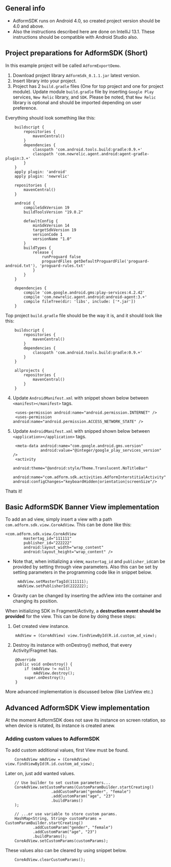## General info
* AdformSDK runs on Android 4.0, so created project version should be 4.0 and above.
* Also the instructions described here are done on IntelliJ 13.1. These instructions should be compatible with Android Studio also.

## Project preparations for AdformSDK (Short) 

In this example project will be called `AdformExportDemo`.

1. Download project library `AdformSdk_0.1.1.jar` latest version. 
2. Insert library into your project.
3. Project has 2 `build.gradle` files (One for top project and one for project module). Update module `build.gradle` file by inserting `Google Play` services, `New Relic` library, and `SDK`. 
Please be noted, that `New Relic` library is optional and should be imported depending on user preference.

Everything should look something like this:
		
        buildscript {
            repositories {
                mavenCentral()
            }
            dependencies {
                classpath 'com.android.tools.build:gradle:0.9.+'
                classpath 'com.newrelic.agent.android:agent-gradle-plugin:3.+'
            }
        }
        apply plugin: 'android'
        apply plugin: 'newrelic'

        repositories {
            mavenCentral()
        }

        android {
            compileSdkVersion 19
            buildToolsVersion "19.0.2"

            defaultConfig {
                minSdkVersion 14
                targetSdkVersion 19
                versionCode 1
                versionName "1.0"
            }
            buildTypes {
                release {
                    runProguard false
                    proguardFiles getDefaultProguardFile('proguard-android.txt'), 'proguard-rules.txt'
                }
            }
        }

        dependencies {
            compile 'com.google.android.gms:play-services:4.2.42'
            compile 'com.newrelic.agent.android:android-agent:3.+'
            compile fileTree(dir: 'libs', include: ['*.jar'])
        }

Top project `build.gradle` file should be the way it is, and it should look like this: 

        buildscript {
            repositories {
                mavenCentral()
            }
            dependencies {
                classpath 'com.android.tools.build:gradle:0.9.+'
            }
        }

        allprojects {
            repositories {
                mavenCentral()
            }
        }
 
		
4. Update `AndroidManifest.xml` with snippet shown below between `<manifest></manifest>` tags.

		<uses-permission android:name="android.permission.INTERNET" />
		<uses-permission android:name="android.permission.ACCESS_NETWORK_STATE" />
		
5. Update `AndroidManifest.xml` with snipped shown below between `<application></application>` tags.

	    <meta-data android:name="com.google.android.gms.version"
	               android:value="@integer/google_play_services_version" />
		<activity
                android:theme="@android:style/Theme.Translucent.NoTitleBar"
                android:name="com.adform.sdk.activities.AdformInterstitialActivity" android:configChanges="keyboardHidden|orientation|screenSize"/>

Thats it!

## Basic AdformSDK Banner View implementation
To add an ad view, simply insert a view with a path `com.adform.sdk.view.CoreAdView`. This can be done like this:

	<com.adform.sdk.view.CoreAdView
			mastertag_id="111111"
			publisher_id="222222"
			android:layout_width="wrap_content"
			android:layout_height="wrap_content" />

* Note that, when initializing a view, `mastertag_id` and `publisher_id`can be provided by setting through view parameters. Also this can be set by setting  parameters in the programming code like in snippet below.

        mAdView.setMasterTagId(111111);
        mAdView.setPublisherId(222222);


* Gravity can be changed by inserting the adView into the container and changing its position.

When initializing SDK in Fragment/Activity, a **destruction event should be provided** for the view. This can be done by doing these steps: 
	
1. Get created view instance.

		mAdView = (CoreAdView) view.findViewById(R.id.custom_ad_view);

2. Destroy its instance with onDestroy() method, that every Activity/Fragmet has. 

        @Override
        public void onDestroy() {
            if (mAdView != null)
                mAdView.destroy();
            super.onDestroy();
        }

More advanced implementation is discussed below (like ListView etc.)

## Advanced AdformSDK View implementation 

At the moment AdformSDK does not save its instance on screen rotation, so when device is rotated, its instance is created anew. 

### Adding custom values to AdformSDK

To add custom additional values, first View must be found.

		CoreAdView mAdView = (CoreAdView) view.findViewById(R.id.custom_ad_view);

Later on, just add wanted values.

        // Use builder to set custom parameters...
        CoreAdView.setCustomParams(CustomParamBuilder.startCreating()
                        .addCustomParam("gender", "female")
                        .addCustomParam("age", "23")
                        .buildParams()
        );

        // ...or use variable to store custom params.
        HashMap<String, String> customParams = CustomParamBuilder.startCreating()
                .addCustomParam("gender", "female")
                .addCustomParam("age", "23")
                .buildParams();
        CoreAdView.setCustomParams(customParams);

These values also can be cleared by using snippet below.

        CoreAdView.clearCustomParams();
